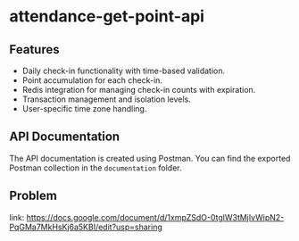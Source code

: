 # attendance-get-point-api

## Features
- Daily check-in functionality with time-based validation.
- Point accumulation for each check-in.
- Redis integration for managing check-in counts with expiration.
- Transaction management and isolation levels.
- User-specific time zone handling.

## API Documentation
The API documentation is created using Postman. You can find the exported Postman collection in the `documentation` folder.

## Problem 
link: https://docs.google.com/document/d/1xmpZSdO-0tglW3tMjIvWipN2-PqGMa7MkHsKj6a5KBI/edit?usp=sharing